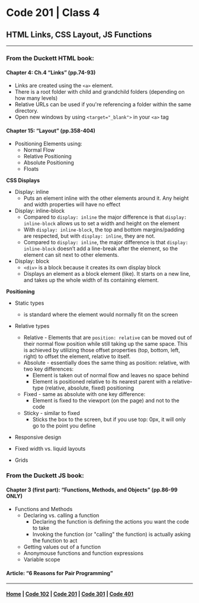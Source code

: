 # Code 201 | Class 4
## HTML Links, CSS Layout, JS Functions
***
### From the Duckett HTML book:
#### Chapter 4: Ch.4 “Links” (pp.74-93)
- Links are created using the `<a>` element.
- There is a root folder with child and grandchild folders (depending on how many levels)
- Relative URLs can be used if you're referencing a folder within the same directory. 
- Open new windows by using `<target="_blank">` in your `<a>` tag

#### Chapter 15: “Layout” (pp.358-404)
- Positioning Elements using:
    - Normal Flow
    - Relative Positioning
    - Absolute Positioning
    - Floats

**CSS Displays**
- Display: inline
    - Puts an element inline with the other elements around it. Any height and width properties will have no effect
- Display: inline-block
    - Compared to `display: inline` the major difference is that `display: inline-block` allows us to set a width and height on the element
    - With `display: inline-block`, the top and bottom margins/padding are respected, but with `display: inline`, they are not.
    - Compared to `display: inline`, the major difference is that `display: inline-block` doesn’t add a line-break after the element, so the element can sit next to other elements.
- Display: block 
    - `<div>` is a block because it creates its own display block
    - Displays an element as a block element (like). It starts on a new line, and takes up the whole width of its containing element.

**Positioning**
- Static types
    - is standard where the element would normally fit on the screen
- Relative types
    - Relative - Elements that are `position: relative` can be moved out of their normal flow position while still taking up the same space. This is achieved by utilizing those offset properties (top, bottom, left, right) to offset the element, relative to itself.
    - Absolute - essentially does the same thing as position: relative, with two key differences:
        - Element is taken out of normal flow and leaves no space behind
        - Element is positioned relative to its nearest parent with a relative-type (relative, absolute, fixed) positioning
    - Fixed - same as absolute with one key difference:
        - Element is fixed to the viewport (on the page) and not to the code
    - Sticky - similar to fixed
        - Sticks the box to the screen, but if you use top: 0px, it will only go to the point you define

- Responsive design

- Fixed width vs. liquid layouts

- Grids

### From the Duckett JS book:
#### Chapter 3 (first part): “Functions, Methods, and Objects” (pp.86-99 ONLY)
- Functions and Methods
    - Declaring vs. calling a function
        - Declaring the function is defining the actions you want the code to take
        - Invoking the function (or "calling" the function) is actually asking the function to act
    - Getting values out of a function
    - Anonymouse functions and function expressions
    - Variable scope



#### Article: “6 Reasons for Pair Programming”


***

#### [Home](README.md) | [Code 102](102.md) | [Code 201](201.md) | [Code 301](301.md) | [Code 401](401.md)